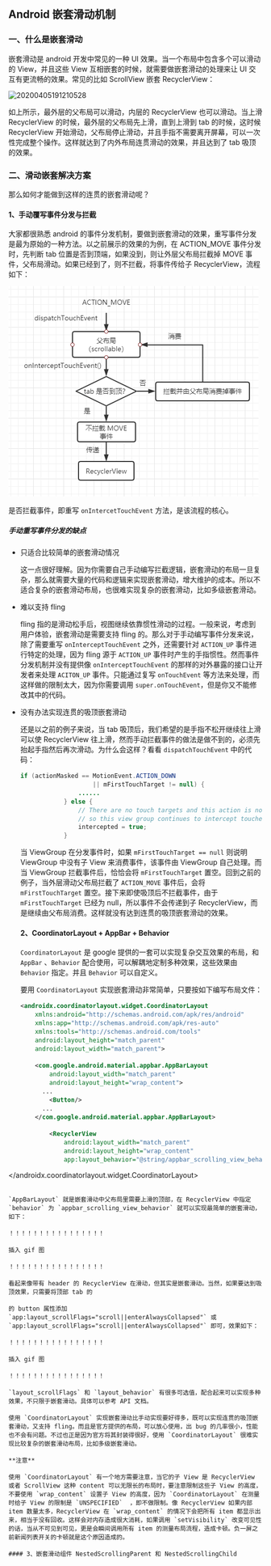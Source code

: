 ## Android 嵌套滑动机制

### 一、什么是嵌套滑动

嵌套滑动是 android 开发中常见的一种 UI 效果。当一个布局中包含多个可以滑动的 View，并且这些 View 互相嵌套的时候，就需要做嵌套滑动的处理来让 UI 交互有更流畅的效果。常见的比如 ScrollView 嵌套 RecyclerView：

![20200405191210528](C:%5CUsers%5Czxgu%5CDesktop%5C20200405191210528.gif)

如上所示，最外层的父布局可以滑动，内层的 RecyclerView 也可以滑动。当上滑 RecyclerView 的时候，最外层的父布局先上滑，直到上滑到 tab 的时候，这时候 RecyclerView 开始滑动，父布局停止滑动，并且手指不需要离开屏幕，可以一次性完成整个操作。这样就达到了内外布局连贯滑动的效果，并且达到了 tab 吸顶的效果。

### 二、滑动嵌套解决方案

那么如何才能做到这样的连贯的嵌套滑动呢？

#### 1、手动覆写事件分发与拦截

大家都很熟悉 android 的事件分发机制，要做到嵌套滑动的效果，重写事件分发是最为原始的一种方法。以之前展示的效果的为例，在 ACTION_MOVE 事件分发时，先判断 tab 位置是否到顶端，如果没到，则让外层父布局拦截掉 MOVE 事件，父布局滑动。如果已经到了，则不拦截，将事件传给子 RecyclerView，流程如下：

![image-20210304134358023](Android%20%E5%B5%8C%E5%A5%97%E6%BB%91%E5%8A%A8%E6%9C%BA%E5%88%B6.assets/image-20210304134358023.png)

是否拦截事件，即重写 `onIntercetTouchEvent` 方法，是该流程的核心。

##### 手动重写事件分发的缺点

* 只适合比较简单的嵌套滑动情况

  这一点很好理解。因为你需要自己手动编写拦截逻辑，嵌套滑动的布局一旦复杂，那么就需要大量的代码和逻辑来实现嵌套滑动，增大维护的成本。所以不适合复杂的嵌套滑动布局，也很难实现复杂的嵌套滑动，比如多级嵌套滑动。

* 难以支持 fling

  fling 指的是滑动松手后，视图继续依靠惯性滑动的过程。一般来说，考虑到用户体验，嵌套滑动是需要支持 fling 的。那么对于手动编写事件分发来说，除了需要重写 `onInterceptTouchEvent` 之外，还需要针对 `ACTION_UP` 事件进行特定的处理，因为 fling 源于 `ACTION_UP` 事件时产生的手指惯性。然而事件分发机制并没有提供像 `onInterceptTouchEvent` 的那样的对外暴露的接口让开发者来处理 `ACITON_UP` 事件。只能通过复写 `onTouchEvent` 等方法来处理，而这样做的限制太大，因为你需要调用 `super.onTouchEvent`，但是你又不能修改其中的代码。

* 没有办法实现连贯的吸顶嵌套滑动

  还是以之前的例子来说，当 tab 吸顶后，我们希望的是手指不松开继续往上滑可以使 RecyclerView 往上滑，然而手动拦截事件的做法是做不到的，必须先抬起手指然后再次滑动。为什么会这样？看看  `dispatchTouchEvent`  中的代码：

  ```java
  if (actionMasked == MotionEvent.ACTION_DOWN
                      || mFirstTouchTarget != null) {
                  ......
              } else {
                  // There are no touch targets and this action is not an initial down
                  // so this view group continues to intercept touches.
                  intercepted = true;
              }
  ```

  当 ViewGroup 在分发事件时，如果 `mFirstTouchTarget == null` 则说明 ViewGroup 中没有子 View 来消费事件，该事件由 ViewGroup 自己处理。而当 ViewGroup 拦截事件后，恰恰会将 `mFirstTouchTarget` 置空。回到之前的例子，当外层滑动父布局拦截了 `ACTION_MOVE` 事件后，会将 `mFirstTouchTarget` 置空。接下来即使吸顶后不拦截事件，由于 `mFirstTouchTarget` 已经为 null，所以事件不会传递到子 RecyclerView，而是继续由父布局消费。这样就没有达到连贯的吸顶嵌套滑动的效果。

  #### 2、CoordinatorLayout + AppBar + Behavior

  `CoordinatorLayout` 是 google 提供的一套可以实现复杂交互效果的布局，和 `AppBar` 、`Behavior` 配合使用，可以解耦地定制多种效果，这些效果由 `Behavior` 指定。并且 `Behavior` 可以自定义。

  要用 `CoordinatorLayout` 实现嵌套滑动非常简单，只要按如下编写布局文件：

  ```xml
  <androidx.coordinatorlayout.widget.CoordinatorLayout
      xmlns:android="http://schemas.android.com/apk/res/android"
      xmlns:app="http://schemas.android.com/apk/res-auto"
      xmlns:tools="http://schemas.android.com/tools"
      android:layout_height="match_parent"
      android:layout_width="match_parent">
  
      <com.google.android.material.appbar.AppBarLayout
          android:layout_width="match_parent"
          android:layout_height="wrap_content">
        ...
          <Button/>
        ...
      </com.google.android.material.appbar.AppBarLayout>
  
          <RecyclerView
              android:layout_width="match_parent"
              android:layout_height="wrap_content"
              app:layout_behavior="@string/appbar_scrolling_view_behavior"/>
  
</androidx.coordinatorlayout.widget.CoordinatorLayout>
  ```

  `AppBarLayout` 就是嵌套滑动中父布局里需要上滑的顶部，在 RecyclerView 中指定 `behavior` 为 `appbar_scrolling_view_behavior` 就可以实现最简单的嵌套滑动，如下：
  
  ！！！！！！！！！！！！！！！！
  
  插入 gif 图
  
  ！！！！！！！！！！！！！！！！
  
  看起来像带有 header 的 RecyclerView 在滑动，但其实是嵌套滑动。当然，如果要达到吸顶效果，只需要将顶部 tab 的
  
  的 button 属性添加 `app:layout_scrollFlags="scroll||enterAlwaysCollapsed"` 或 `app:layout_scrollFlags="scroll||enterAlwaysCollapsed"` 即可，效果如下：
  
  ！！！！！！！！！！！！！！！！
  
  插入 gif 图
  
  ！！！！！！！！！！！！！！！！
  
  `layout_scrollFlags` 和 `layout_behavior` 有很多可选值，配合起来可以实现多种效果，不只限于嵌套滑动。具体可以参考 API 文档。
  
  使用 `CoordinatorLayout` 实现嵌套滑动比手动实现要好得多，既可以实现连贯的吸顶嵌套滑动，又支持 fling。而且是官方提供的布局，可以放心使用，出 bug 的几率很小，性能也不会有问题。不过也正是因为官方将其封装得很好，使用 `CoordinatorLayout` 很难实现比较复杂的嵌套滑动布局，比如多级嵌套滑动。
  
  **注意**
  
  使用 `CoordinatorLayout` 有一个地方需要注意，当它的子 View 是 RecyclerView 或者 ScrollView 这种 content 可以无限长的布局时，要注意限制这些子 View 的高度，不要使用 `wrap_content` 设置子 View 的高度，因为 `CoordinatorLayout` 在测量时给子 View 的限制是 `UNSPECIFIED`  ，即不做限制。像 RecyclerView 如果内部 item 数量太多，RecyclerView 在 `wrap_content` 的情况下会把所有 item 都显示出来，相当于没有回收。这样会对内存造成很大消耗，如果调用 `setVisibility` 改变可见性的话，当从不可见到可见，更是会瞬间调用所有 item 的测量布局流程，造成卡顿。负一屏之前新闻列表开关的卡顿就是这个原因造成的。
  
  #### 3、嵌套滑动组件 NestedScrollingParent 和 NestedScrollingChild
  
  
  
  
